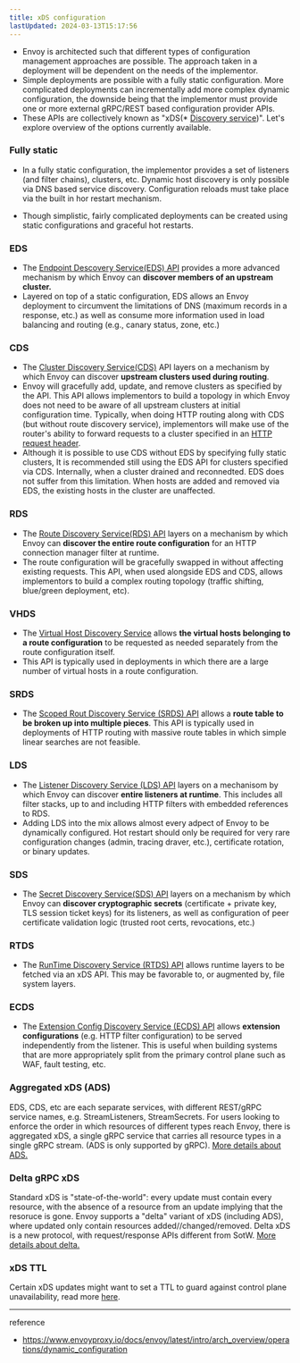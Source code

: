 ```yaml
---
title: xDS configuration
lastUpdated: 2024-03-13T15:17:56
---
```


- Envoy is architected such that different types of configuration management approaches are possible. The approach taken in a deployment will be dependent on the needs of the implementor.
- Simple deployments are possible with a fully static configuration. More complicated deployments can incrementally add more complex dynamic configuration, the downside being that the implementor must provide one or more external gRPC/REST based configuration provider APIs.
- These APIs are collectively known as "xDS(* [Discovery service](https://www.envoyproxy.io/docs/envoy/latest/intro/arch_overview/upstream/service_discovery#arch-overview-service-discovery))". Let's explore overview of the options currently available.

### Fully static

- In a fully static configuration, the implementor provides a set of listeners (and filter chains), clusters, etc. Dynamic host discovery is only possible via DNS based service discovery. Configuration reloads must take place via the built in hor restart mechanism.

- Though simplistic, fairly complicated deployments can be created using static configurations and graceful hot restarts.

### EDS

- The [Endpoint Descovery Service(EDS) API](https://www.envoyproxy.io/docs/envoy/latest/intro/arch_overview/upstream/service_discovery#arch-overview-service-discovery-types-eds) provides a more advanced mechanism by which Envoy can **discover members of an upstream cluster.**
- Layered on top of a static configuration, EDS allows an Envoy deployment to circumvent the limitations of DNS (maximum records in a response, etc.) as well as consume more information used in load balancing and routing (e.g., canary status, zone, etc.)

### CDS

- The [Cluster Discovery Service(CDS)](https://www.envoyproxy.io/docs/envoy/latest/configuration/upstream/cluster_manager/cds#config-cluster-manager-cds) API layers on a mechanism by which Envoy can discover **upstream clusters used during routing**.
- Envoy will gracefully add, update, and remove clusters as specified by the API. This API allows implementors to build a topology in which Envoy does not need to be aware of all upstream clusters at initial configuration time. Typically, when doing HTTP routing along with CDS (but without route discovery service), implementors will make use of the router's ability to forward requests to a cluster specified in an [HTTP request header](https://www.envoyproxy.io/docs/envoy/latest/api-v3/config/route/v3/route_components.proto#envoy-v3-api-field-config-route-v3-routeaction-cluster-header).
- Although it is possible to use CDS without EDS by specifying fully static clusters, It is recommended still using the EDS API for clusters specified via CDS. Internally, when a cluster drained and reconnedted. EDS does not suffer from this limitation. When hosts are added and removed via EDS, the existing hosts in the cluster are unaffected.

### RDS

- The [Route Discovery Service(RDS) API](https://www.envoyproxy.io/docs/envoy/latest/configuration/http/http_conn_man/rds#config-http-conn-man-rds) layers on a mechanism by which Envoy can **discover the entire route configuration** for an HTTP connection manager filter at runtime.
- The route configuration will be gracefully swapped in without affecting existing requests. This API, when used alongside EDS and CDS, allows implementors to build a complex routing topology (traffic shifting, blue/green deployment, etc).

### VHDS

- The [Virtual Host Discovery Service](https://www.envoyproxy.io/docs/envoy/latest/configuration/http/http_conn_man/vhds#config-http-conn-man-vhds) allows **the virtual hosts belonging to a route configuration** to be requested as needed separately from the route configuration itself.
- This API is typically used in deployments in which there are a large number of virtual hosts in a route configuration.

### SRDS

- The [Scoped Rout Discovery Service (SRDS) API](https://www.envoyproxy.io/docs/envoy/latest/intro/arch_overview/http/http_routing#arch-overview-http-routing-route-scope) allows a **route table to be broken up into multiple pieces**. This API is typically used in deployments of HTTP routing with massive route tables in which simple linear searches are not feasible.

### LDS

- The [Listener Discovery Service (LDS) API](https://www.envoyproxy.io/docs/envoy/latest/configuration/listeners/lds#config-listeners-lds) layers on a mechanisom by which Envoy can discover **entire listeners at runtime**. This includes all filter stacks, up to and including HTTP filters with embedded references to RDS.
- Adding LDS into the mix allows almost every adpect of Envoy to be dynamically configured. Hot restart should only be required for very rare configuration changes (admin, tracing draver, etc.), certificate rotation, or binary updates.

### SDS

- The [Secret Discovery Service(SDS) API](https://www.envoyproxy.io/docs/envoy/latest/configuration/security/secret#config-secret-discovery-service) layers on a mechanism by which Envoy can **discover cryptographic secrets** (certificate + private key, TLS session ticket keys) for its listeners, as well as configuration of peer certificate validation logic (trusted root certs, revocations, etc.)

### RTDS

- The [RunTime Discovery Service (RTDS) API](https://www.envoyproxy.io/docs/envoy/latest/configuration/operations/runtime#config-runtime-rtds) allows runtime layers to be fetched via an xDS API. This may be favorable to, or augmented by, file system layers.

### ECDS

- The [Extension Config Discovery Service (ECDS) API](https://www.envoyproxy.io/docs/envoy/latest/configuration/overview/extension#config-overview-extension-discovery) allows **extension configurations** (e.g. HTTP filter configuration) to be served independently from the listener. This is useful when building systems that are more appropriately split from the primary control plane such as WAF, fault testing, etc.

### Aggregated xDS (ADS)

EDS, CDS, etc are each separate services, with different REST/gRPC service names, e.g. StreamListeners, StreamSecrets. For users looking to enforce the order in which resources of different types reach Envoy, there is aggregated xDS, a single gRPC service that carries all resource types in a single gRPC stream. (ADS is only supported by gRPC). [More details about ADS.](https://www.envoyproxy.io/docs/envoy/latest/configuration/overview/xds_api#config-overview-ads)

### Delta gRPC xDS

Standard xDS is "state-of-the-world": every update must contain every resource, with the absence of a resource from an update implying that the resoruce is gone. Envoy supports a "delta" variant of xDS (including ADS), where updated only contain resources added//changed/removed. Delta xDS is a new protocol, with request/response APIs different from SotW. [More details about delta.](https://www.envoyproxy.io/docs/envoy/latest/configuration/overview/xds_api#config-overview-delta)

### xDS TTL
Certain xDS updates might want to set a TTL to guard against control plane unavailability, read more [here](https://www.envoyproxy.io/docs/envoy/latest/configuration/overview/xds_api#config-overview-ttl).

---
reference
- https://www.envoyproxy.io/docs/envoy/latest/intro/arch_overview/operations/dynamic_configuration